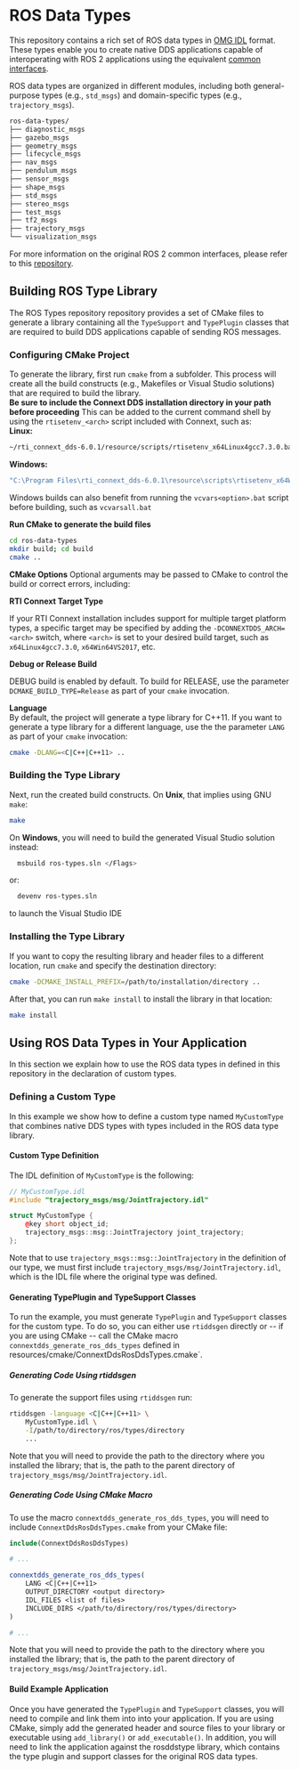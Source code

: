# ROS Data Types

This repository contains a rich set of ROS data types in
[OMG IDL](https://www.omg.org/spec/IDL) format. These types enable you to
create native DDS applications capable of interoperating with ROS 2
applications using the equivalent
[common interfaces](https://github.com/ros2/common_interfaces).

ROS data types are organized in different modules, including both
general-purpose types (e.g., `std_msgs`) and domain-specific types (e.g.,
`trajectory_msgs`).

```bash
ros-data-types/
├── diagnostic_msgs
├── gazebo_msgs
├── geometry_msgs
├── lifecycle_msgs
├── nav_msgs
├── pendulum_msgs
├── sensor_msgs
├── shape_msgs
├── std_msgs
├── stereo_msgs
├── test_msgs
├── tf2_msgs
├── trajectory_msgs
└── visualization_msgs
```

For more information on the original ROS 2 common interfaces, please refer to
this [repository](https://github.com/ros2/common_interfaces).

## Building ROS Type Library

The ROS Types repository repository provides a set of CMake files to generate
a library containing all the `TypeSupport` and `TypePlugin` classes
that are required to build DDS applications capable of sending ROS messages.

### Configuring CMake Project

To generate the library, first run `cmake` from a subfolder. This process will
create all the build constructs (e.g., Makefiles or Visual Studio solutions)
that are required to build the library.  
**Be sure to include the Connext DDS installation directory in your path before proceeding**
This can be added to the current command shell by using the `rtisetenv_<arch>` script 
included with Connext, such as:  
**Linux:**
```sh
~/rti_connext_dds-6.0.1/resource/scripts/rtisetenv_x64Linux4gcc7.3.0.bash
```

**Windows:**
```sh
"C:\Program Files\rti_connext_dds-6.0.1\resource\scripts\rtisetenv_x64Win64VS2017.bat"
```

Windows builds can also benefit from running the `vcvars<option>.bat` script before building,
such as `vcvarsall.bat`

**Run CMake to generate the build files**
```bash
cd ros-data-types
mkdir build; cd build
cmake ..
```

**CMake Options**
Optional arguments may be passed to CMake to control the build or correct errors, including:  


**RTI Connext Target Type**  

If your RTI Connext installation includes support for multiple target platform types, a 
specific target may be specified by adding the `-DCONNEXTDDS_ARCH=<arch>` switch, where
`<arch>` is set to your desired build target, such as `x64Linux4gcc7.3.0`, `x64Win64VS2017`, etc. 


**Debug or Release Build**  

DEBUG build is enabled by default.  To build for RELEASE, use the parameter `DCMAKE_BUILD_TYPE=Release`
as part of your `cmake` invocation.


**Language**  
By default, the project will generate a type library for C++11. If you want to
generate a type library for a different language, use the the parameter `LANG`
as part of your `cmake` invocation:

```bash
cmake -DLANG=<C|C++|C++11> ..
```

### Building the Type Library

Next, run the created build constructs. On **Unix**, that implies using GNU `make`:

```bash
make
```

On **Windows**, you will need to build the generated Visual Studio solution instead:

```sh
  msbuild ros-types.sln </Flags>
```
or:
```sh
  devenv ros-types.sln
```
to launch the Visual Studio IDE


### Installing the Type Library

If you want to copy the resulting library and header files to a different
location, run `cmake` and specify the destination directory:

```bash
cmake -DCMAKE_INSTALL_PREFIX=/path/to/installation/directory ..
```

After that, you can run `make install` to install the library in that location:

```bash
make install
```

## Using ROS Data Types in Your Application

In this section we explain how to use the ROS data types in defined in this
repository in the declaration of custom types.

### Defining a Custom Type

In this example we show how to define a custom type named `MyCustomType` that
combines native DDS types with types included in the ROS data type library.

#### Custom Type Definition

The IDL definition of `MyCustomType` is the following:

```cpp
// MyCustomType.idl
#include "trajectory_msgs/msg/JointTrajectory.idl"

struct MyCustomType {
    @key short object_id;
    trajectory_msgs::msg::JointTrajectory joint_trajectory;
};
```

Note that to use `trajectory_msgs::msg::JointTrajectory` in the definition of
our type, we must first include `trajectory_msgs/msg/JointTrajectory.idl`, which 
is the IDL file where the original type was defined.

#### Generating TypePlugin and TypeSupport Classes

To run the example, you must generate `TypePlugin` and `TypeSupport`
classes for the custom type. To do so, you can either use `rtiddsgen` directly
or -- if you are using CMake -- call the CMake macro 
`connextdds_generate_ros_dds_types` defined in
resources/cmake/ConnextDdsRosDdsTypes.cmake`.

##### Generating Code Using rtiddsgen

To generate the support files using `rtiddsgen` run:

```bash
rtiddsgen -language <C|C++|C++11> \
    MyCustomType.idl \
    -I/path/to/directory/ros/types/directory
    ...
```

Note that you will need to provide the path to the directory where you
installed the library; that is, the path to the parent directory of
`trajectory_msgs/msg/JointTrajectory.idl`.

##### Generating Code Using CMake Macro

To use the macro `connextdds_generate_ros_dds_types`, you will need to include
`ConnextDdsRosDdsTypes.cmake` from your CMake file:

```cmake
include(ConnextDdsRosDdsTypes)

# ...

connextdds_generate_ros_dds_types(
    LANG <C|C++|C++11>
    OUTPUT_DIRECTORY <output directory>
    IDL_FILES <list of files>
    INCLUDE_DIRS </path/to/directory/ros/types/directory>
)

# ...
```

Note that you will need to provide the path to the directory where you
installed the library; that is, the path to the parent directory of
`trajectory_msgs/msg/JointTrajectory.idl`.

#### Build Example Application

Once you have generated the `TypePlugin` and `TypeSupport` classes, you will
need to compile and link them into into your application. If you are using
CMake, simply add the generated header and source files to your library or
executable using `add_library()` or `add_executable()`. In addition, you will
need to link the application against the rosddstype library, which contains the
type plugin and support classes for the original ROS data types.
